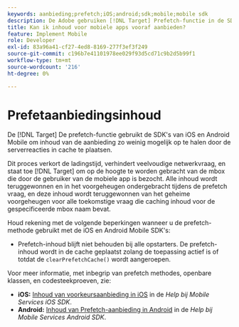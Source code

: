 ```yaml
---
keywords: aanbieding;prefetch;iOS;android;sdk;mobile;mobile sdk
description: De Adobe gebruiken [!DNL Target] Prefetch-functie in de SDK's van iOS en Android Mobile om inhoud van aanbiedingen zo weinig mogelijk op te halen door de serverreacties in cache te plaatsen.
title: Kan ik inhoud voor mobiele apps vooraf aanbieden?
feature: Implement Mobile
role: Developer
exl-id: 83a96a41-cf27-4ed8-8169-277f3ef3f249
source-git-commit: c196b7e41101978ee029f93d5cd71c9b2d5b99f1
workflow-type: tm+mt
source-wordcount: '216'
ht-degree: 0%

---
```


# Prefetaanbiedingsinhoud

De [!DNL Target] De prefetch-functie gebruikt de SDK&#39;s van iOS en Android Mobile om inhoud van de aanbieding zo weinig mogelijk op te halen door de serverreacties in cache te plaatsen.

Dit proces verkort de ladingstijd, verhindert veelvoudige netwerkvraag, en staat toe [!DNL Target] om op de hoogte te worden gebracht van de mbox die door de gebruiker van de mobiele app is bezocht. Alle inhoud wordt teruggewonnen en in het voorgeheugen ondergebracht tijdens de prefetch vraag, en deze inhoud wordt teruggewonnen van het geheime voorgeheugen voor alle toekomstige vraag die caching inhoud voor de gespecificeerde mbox naam bevat.

Houd rekening met de volgende beperkingen wanneer u de prefetch-methode gebruikt met de iOS en Android Mobile SDK&#39;s:

* Prefetch-inhoud blijft niet behouden bij alle opstarters. De prefetch-inhoud wordt in de cache geplaatst zolang de toepassing actief is of totdat de `clearPrefetchCache()` wordt aangeroepen.

Voor meer informatie, met inbegrip van prefetch methodes, openbare klassen, en codesteekproeven, zie:

* **iOS:**  [Inhoud van voorkeursaanbieding in iOS](https://experienceleague.adobe.com/docs/mobile-services/ios/target-ios/c-mob-target-prefetch-ios.html) in de *Help bij Mobile Services iOS SDK*.
* **Android:**  [Inhoud van Prefetch-aanbieding in Android](https://experienceleague.adobe.com/docs/mobile-services/android/target-android/c-mob-target-prefetch-android.html) in de *Help bij Mobile Services Android SDK*.
